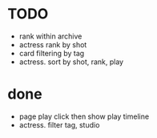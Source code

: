 # TODO

- rank within archive
- actress rank by shot
- card filtering by tag
- actress. sort by shot, rank, play

# done

- page play click then show play timeline
- actress. filter tag, studio
